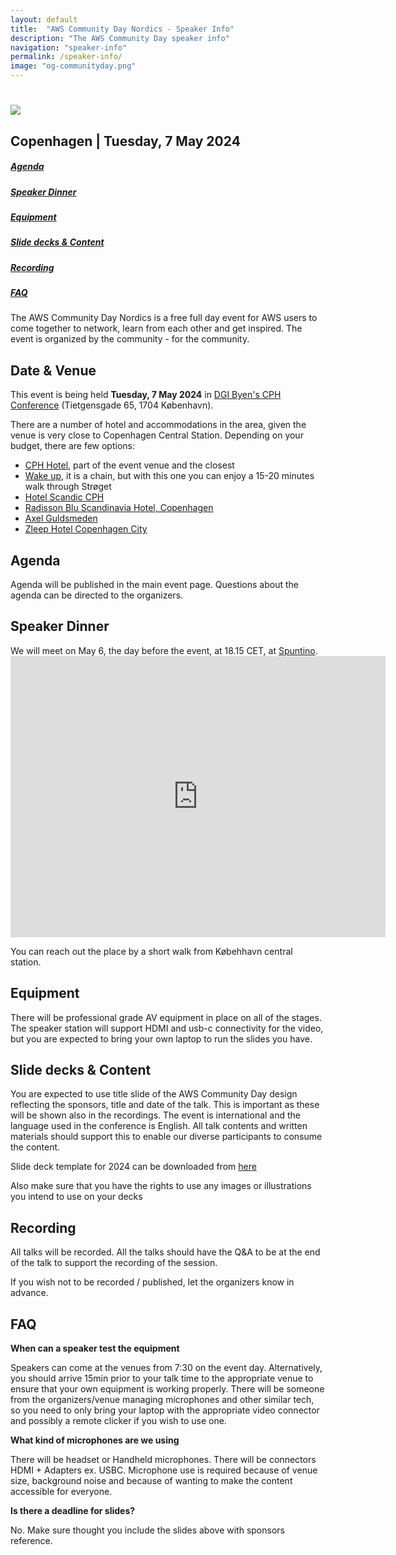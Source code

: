 ```yaml
---
layout: default
title:  "AWS Community Day Nordics - Speaker Info"
description: "The AWS Community Day speaker info"
navigation: "speaker-info"
permalink: /speaker-info/
image: "og-communityday.png"
---
```


<div class="jumbotron communityday">
  <div class="container text-center">
    <h1><img src="/content/img/awscommunityday-nordics.png" id="communityday-logo" /></h1>
    <h2 class="display-5 mt-4">Copenhagen | Tuesday, 7 May 2024</h2>
    <!-- h2 class="display-5 mt-4"><a class="btn btn-lg btn-primary" href="https://www.eventbrite.com/e/aws-community-day-nordics-20th-of-april-2023-helsinki-tickets-536734576567" role="button" >Registration is open</a></h2 -->
  </div>
</div>

<div class="container">

  <div class="row pt-4">
    <div class="col text-center"><h5><a href="#agenda">Agenda</a></h5></div>
    <div class="col text-center"><h5><a href="#dinner">Speaker Dinner</a></h5></div>
    <div class="col text-center"><h5><a href="#equipment">Equipment</a></h5></div>
    <div class="col text-center"><h5><a href="#deck">Slide decks & Content</a></h5></div>
    <div class="col text-center"><h5><a href="#recording">Recording</a></h5></div>
    <div class="col text-center"><h5><a href="#faq">FAQ</a></h5></div>
  </div>

  <p class="mt-4">The AWS Community Day Nordics is a free full day event for AWS users to come together to network, learn from each other and get inspired. The event is organized by the community - for the community.
  </p>
  <h2 class="mt-4">Date &amp; Venue</h2>
  <p>This event is being held <b>Tuesday, 7 May 2024</b> in <a href="https://maps.app.goo.gl/PjcDvd9wEdmaA98C9">DGI Byen's CPH Conference</a> (Tietgensgade 65, 1704 København). </p>
  <p>
    There are a number of hotel and accommodations in the area, given the venue is very close to Copenhagen Central Station. Depending on your budget, there are few options:
    <ul>
      <li><a href="https://www.dgibyen.dk/en/hotel-tourism/cph-hotel/">CPH Hotel</a>, part of the event venue and the closest</li>
      <li><a href="https://www.wakeupcopenhagen.dk/hotellerne/koebenhavn/borgergade#/">Wake up</a>, it is a chain, but with this one you can enjoy a 15-20 minutes walk through Strøget</li>
      <li><a href="https://www.tripadvisor.com/Hotel_Review-g189541-d228439-Reviews-Scandic_Copenhagen-Copenhagen_Zealand.html">Hotel Scandic CPH</a></li>
      <li><a href="https://www.radissonhotels.com/en-us/hotels/radisson-blu-copenhagen-scandinavia?cid=a:se+b:gmb+c:emea+i:local+e:rdb+d:nob+h:DKCPHSCA">Radisson Blu Scandinavia Hotel, Copenhagen</a></li>
      <li><a href="https://guldsmedenhotels.com/da/axel-guldsmeden-eco-friendly-spa-hotel/">Axel Guldsmeden</a></li>
      <li><a href="https://www.zleep.com/en/hotel/copenhagen-city/">Zleep Hotel Copenhagen City</a></li>
  </ul>
  </p>
  <a name="agenda"></a>
  <h2 class="mt-4">Agenda</h2>
  <p class="mt-4">Agenda will be published in the main event page. Questions about the agenda can be directed to the organizers.
  </p>
  <a name="dinner"></a>
  <h2 class="mt-4">Speaker Dinner</h2>
  <p class="mt-4">
    We will meet on May 6, the day before the event, at 18.15 CET, at <a href="https://cofoco.dk/en/spuntino/" target="_blank">Spuntino</a>.
    <iframe src="https://www.google.com/maps/embed?pb=!1m18!1m12!1m3!1d2249.9309433524695!2d12.549558077101699!3d55.67280099815002!2m3!1f0!2f0!3f0!3m2!1i1024!2i768!4f13.1!3m3!1m2!1s0x4652530ab2eea66d%3A0x5127c5d1571cb318!2sRestaurant%20Spuntino!5e0!3m2!1sen!2sdk!4v1714667143347!5m2!1sen!2sdk" width="600" height="450" style="border:0;" allowfullscreen="" loading="lazy" referrerpolicy="no-referrer-when-downgrade"></iframe>
    <div>You can reach out the place by a short walk from Købehhavn central station.</div>
  </p>
  <a name="equipment"></a>
  <h2 class="mt-4">Equipment</h2>
  <p class="mt-4">There will be professional grade AV equipment in place on all of the stages. The speaker station will support HDMI and usb-c connectivity for the video, but you are expected to bring your own laptop to run the slides you have.
  </p>
  <a name="deck"></a>
  <h2 class="mt-4">Slide decks & Content</h2>
  <p class="mt-4">You are expected to use title slide of the AWS Community Day design reflecting the sponsors, title and date of the talk. This is important as these will be shown also in the recordings. The event is international and the language used in the conference is English. All talk contents and written materials should support this to enable our diverse participants to consume the content.
  </p>
  <p>
  Slide deck template for 2024 can be downloaded from <a href="/content/img/CommunityDayNordics2024_SlideTemplate.pptx">here</a>
  </p>
  <p>
  Also make sure that you have the rights to use any images or illustrations you intend to use on your decks
  </p>
  <a name="recording"></a>
  <h2 class="mt-4">Recording</h2>
  <p class="mt-4">All talks will be recorded. All the talks should have the Q&A to be at the end of the talk to support the recording of the session.
  </p>
  <p>
  If you wish not to be recorded / published, let the organizers know in advance.
  </p>
 <a name="faq"></a>
  <h2 class="mt-4">FAQ</h2>
  <p class="mt-4"><b>When can a speaker test the equipment</b></p>
  <p>
  Speakers can come at the venues from 7:30 on the event day. Alternatively, you should arrive 15min prior to your talk time to the appropriate venue to ensure that your own equipment is working properly. There will be someone from the organizers/venue managing microphones and other similar tech, so you need to only bring your laptop with the appropriate video connector and possibly a remote clicker if you wish to use one.
  </p>
  <p>
  <b>What kind of microphones are we using</b>
  </p>
  <p>
    There will be headset or Handheld microphones. There will be connectors HDMI + Adapters ex. USBC. Microphone use is required because of venue size, background noise and because of wanting to make the content accessible for everyone.
  </p>
  <p>
    <b>Is there a deadline for slides?</b>
  </p>
  <p>
      No. Make sure thought you include the slides above with sponsors reference.
  </p>
</div>
